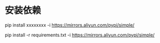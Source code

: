 # 安装依赖

pip install xxxxxxxx -i https://mirrors.aliyun.com/pypi/simple/ 

pip install -r requirements.txt -i https://mirrors.aliyun.com/pypi/simple/
